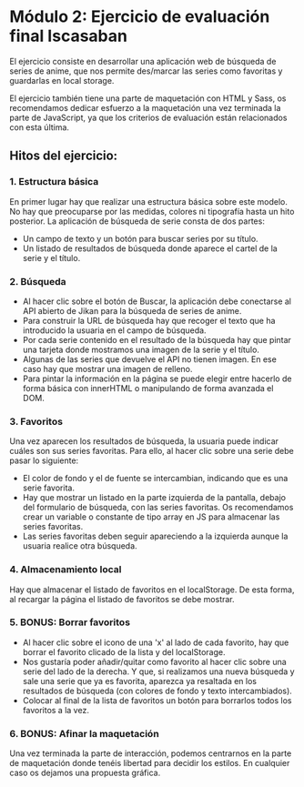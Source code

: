 # Módulo 2: Ejercicio de evaluación final Iscasaban

El ejercicio consiste en desarrollar una aplicación web de búsqueda de series de anime, que nos permite
des/marcar las series como favoritas y guardarlas en local storage.

El ejercicio también tiene una parte de maquetación con HTML y Sass, os recomendamos dedicar esfuerzo
a la maquetación una vez terminada la parte de JavaScript, ya que los criterios de evaluación están
relacionados con esta última.

## Hitos del ejercicio:
### 1. Estructura básica
En primer lugar hay que realizar una estructura básica sobre este modelo. No hay que preocuparse por las medidas, colores ni tipografía hasta un hito posterior.
La aplicación de búsqueda de serie consta de dos partes:

* Un campo de texto y un botón para buscar series por su título.
* Un listado de resultados de búsqueda donde aparece el cartel de la serie y el título.

### 2. Búsqueda
* Al hacer clic sobre el botón de Buscar, la aplicación debe conectarse al API abierto de Jikan para la
búsqueda de series de anime. 
* Para construir la URL de búsqueda hay que recoger el texto que ha introducido la usuaria en el
campo de búsqueda.
* Por cada serie contenido en el resultado de la búsqueda hay que pintar una tarjeta donde mostramos
una imagen de la serie y el título.
* Algunas de las series que devuelve el API no tienen imagen. En ese caso hay que mostrar una imagen
de relleno.
* Para pintar la información en la página se puede elegir entre hacerlo de forma básica con innerHTML
o manipulando de forma avanzada el DOM.

### 3. Favoritos
Una vez aparecen los resultados de búsqueda, la usuaria puede indicar cuáles son sus series favoritas. Para ello, al hacer clic sobre una serie debe pasar lo siguiente:

* El color de fondo y el de fuente se intercambian, indicando que es una serie favorita.
* Hay que mostrar un listado en la parte izquierda de la pantalla, debajo del formulario de búsqueda,
con las series favoritas. Os recomendamos crear un variable o constante de tipo array en JS para
almacenar las series favoritas.
* Las series favoritas deben seguir apareciendo a la izquierda aunque la usuaria realice otra búsqueda.

### 4. Almacenamiento local
Hay que almacenar el listado de favoritos en el localStorage. De esta forma, al recargar la página el listado de favoritos se debe mostrar.

### 5. BONUS: Borrar favoritos
* Al hacer clic sobre el icono de una 'x' al lado de cada favorito, hay que borrar el favorito clicado de la lista y del localStorage.
* Nos gustaría poder añadir/quitar como favorito al hacer clic sobre una serie del lado de la derecha. Y que, si realizamos una nueva búsqueda y sale una serie que ya es favorita, aparezca ya resaltada en los resultados de búsqueda (con colores de fondo y texto intercambiados).
* Colocar al final de la lista de favoritos un botón para borrarlos todos los favoritos a la vez.


### 6. BONUS: Afinar la maquetación
Una vez terminada la parte de interacción, podemos centrarnos en la parte de maquetación donde tenéis libertad para decidir los estilos. En cualquier caso os dejamos una propuesta gráfica.

